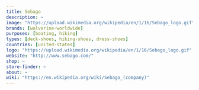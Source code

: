 ```yaml
---
title: Sebago
description: ~
image: "https://upload.wikimedia.org/wikipedia/en/1/16/Sebago_logo.gif"
brands: [wolverine-worldwide]
purposes: [boating, hiking]
types: [deck-shoes, hiking-shoes, dress-shoes]
countries: [united-states]
logo: "https://upload.wikimedia.org/wikipedia/en/1/16/Sebago_logo.gif"
website: "http://www.sebago.com/"
shop: ~
store-finder: ~
about: ~
wiki: "https://en.wikipedia.org/wiki/Sebago_(company)"
---
```

